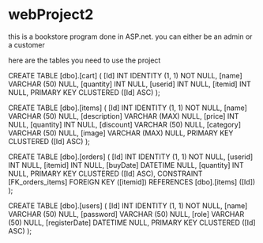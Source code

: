 # webProject2


this is a bookstore program done in ASP.net.
you can either be an admin or a customer

here are the tables you need to use the project


CREATE TABLE [dbo].[cart] (
    [Id]       INT          IDENTITY (1, 1) NOT NULL,
    [name]     VARCHAR (50) NULL,
    [quantity] INT          NULL,
    [userid]   INT          NULL,
    [itemid]   INT          NULL,
    PRIMARY KEY CLUSTERED ([Id] ASC)
);

CREATE TABLE [dbo].[items] (
    [Id]          INT           IDENTITY (1, 1) NOT NULL,
    [name]        VARCHAR (50)  NULL,
    [description] VARCHAR (MAX) NULL,
    [price]       INT           NULL,
    [quantity]    INT           NULL,
    [discount]    VARCHAR (50)  NULL,
    [category]    VARCHAR (50)  NULL,
    [image]       VARCHAR (MAX) NULL,
    PRIMARY KEY CLUSTERED ([Id] ASC)
);

CREATE TABLE [dbo].[orders] (
    [Id]       INT      IDENTITY (1, 1) NOT NULL,
    [userid]   INT      NULL,
    [itemid]   INT      NULL,
    [buyDate]  DATETIME NULL,
    [quantity] INT      NULL,
    PRIMARY KEY CLUSTERED ([Id] ASC),
    CONSTRAINT [FK_orders_items] FOREIGN KEY ([itemid]) REFERENCES [dbo].[items] ([Id])
);







CREATE TABLE [dbo].[users] (
    [Id]           INT          IDENTITY (1, 1) NOT NULL,
    [name]         VARCHAR (50) NULL,
    [password]     VARCHAR (50) NULL,
    [role]         VARCHAR (50) NULL,
    [registerDate] DATETIME     NULL,
    PRIMARY KEY CLUSTERED ([Id] ASC)
);












